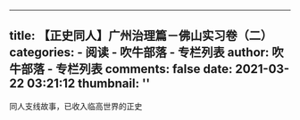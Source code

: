 
---
title: 【正史同人】广州治理篇－佛山实习卷（二）
categories: 
    - 阅读
    - 吹牛部落 - 专栏列表
author: 吹牛部落 - 专栏列表
comments: false
date: 2021-03-22 03:21:12
thumbnail: ''
---

<div>   
同人支线故事，已收入临高世界的正史  
</div>
            